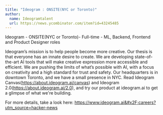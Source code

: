```yaml
---
title: "Ideogram : ONSITE(NYC or Toronto)"
author:
  name: Ideogramtalent
  url: https://news.ycombinator.com/item?id=43245485
---
```

Ideogram - ONSITE(NYC or Toronto)- Full-time - ML, Backend, Frontend and Product Designer roles

Ideogram’s mission is to help people become more creative. Our thesis is that everyone has an innate desire to create. We are developing state-of-the-art AI tools that will make creative expression more accessible and efficient. We are pushing the limits of what’s possible with AI, with a focus on creativity and a high standard for trust and safety. Our headquarters is in downtown Toronto, and we have a small presence in NYC. Read Ideogram Canvas(<a href="https:&#x2F;&#x2F;about.ideogram.ai&#x2F;canvas" rel="nofollow">https:&#x2F;&#x2F;about.ideogram.ai&#x2F;canvas</a>) and Ideogram 2.0(<a href="https:&#x2F;&#x2F;about.ideogram.ai&#x2F;2.0" rel="nofollow">https:&#x2F;&#x2F;about.ideogram.ai&#x2F;2.0</a>), and try our product at ideogram.ai to get a glimpse of what we&#x27;re building.

For more details, take a look here: <a href="https:&#x2F;&#x2F;www.ideogram.ai&#x2F;careers?utm_source=hacker-news" rel="nofollow">https:&#x2F;&#x2F;www.ideogram.ai&#x2F;careers?utm_source=hacker-news</a>
<JobApplication />

